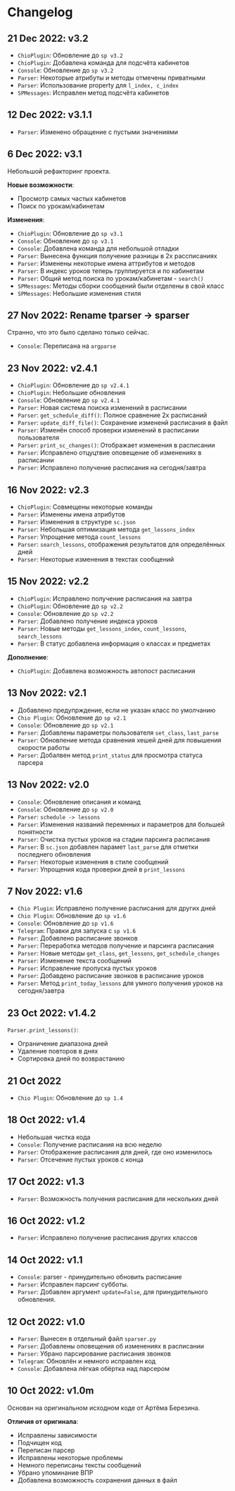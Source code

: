 # Changelog

## 21 Dec 2022: v3.2

- `ChioPlugin`: Обновление до `sp v3.2`
- `ChioPlugin`: Добавлена команда для подсчёта кабинетов
- `Console`: Обновление до `sp v3.2`
- `Parser`: Некоторые атрибуты и методы отмечены приватными
- `Parser`: Использование property для `l_index, c_index`
- `SPMessages`: Исправлен метод подсчёта кабинетов


## 12 Dec 2022: v3.1.1

- `Parser`: Изменено обращение с пустыми значениями


## 6 Dec 2022: v3.1

Небольшой рефакторинг проекта.

**Новые возможности**:

- Просмотр самых частых кабинетов
- Поиск по урокам/кабинетам

**Изменения**:

- `ChioPlugin`: Обновление до `sp v3.1`
- `Console`: Обновление до `sp v3.1` 
- `Console`: Добавлена команда для небольшой отладки
- `Parser`: Вынесена функция получение разницы в 2х рассписаниях
- `Parser`: Изменены некоторые имена аттрибутов и методов
- `Parser`: В индекс уроков теперь группируется и по кабинетам
- `Parser`: Общий метод поиска по урокам/кабинетам - `search()`
- `SPMessages`: Методы сборки сообщений были отделены в свой класс
- `SPMessages`: Небольшие изменения стиля


## 27 Nov 2022: Rename tparser -> sparser

Странно, что это было сделано только сейчас.

- `Console`: Переписана на `argparse`


## 23 Nov 2022: v2.4.1

- `ChioPlugin`: Обновление до `sp v2.4.1`
- `ChioPlugin`: Небольшие обновления
- `Console`: Обновление до `sp v2.4.1`
- `Parser`: Новая система поиска изменений в расписании
- `Parser`: `get_schedule_diff()`: Полное сравнение 2х расписаний
- `Parser`: `update_diff_file()`: Сохранение измененй расписания в файл
- `Parser`: Изменён способ проверки изменений в расписании пользователя
- `Parser`: `print_sc_changes()`: Отображает изменения в расписании
- `Parser`: Исправлено отцуцтвие оповещение об изменениях в расписании
- `Parser`: Исправлено получение расписания на сегодня/завтра


## 16 Nov 2022: v2.3

- `ChioPlugin`: Совмещены некоторые команды
- `Parser`: Изменены имена атрибутов
- `Parser`: Изменения в структуре `sc.json`
- `Parser`: Небольшая оптимизация метода `get_lessons_index`
- `Parser`: Упрощение метода `count_lessons`
- `Parser`: `search_lessons`, отображения результатов для определённых дней
- `Parser`: Некоторые изменения в текстах сообщений


## 15 Nov 2022: v2.2

- `ChioPlugin`: Исправлено получение расписания на завтра
- `ChioPlugin`: Обновление до `sp v2.2`
- `Console`: Обновление до `sp v2.2`
- `Parser`: Добавлено получение индекса уроков
- `Parser`: Новые методы `get_lessons_index`, `count_lessons`, `search_lessons`
- `Parser`: В статус добавлена информация о классах и предметах 

**Дополнение**:

- `ChioPlugin`: Добавлена возможность автопост расписания


## 13 Nov 2022: v2.1

- Добавлено предупрждение, если не указан класс по умолчанию
- `Chio Plugin`: Обновление до `sp v2.1`
- `Console`: Обновление до `sp v2.1`
- `Parser`: Добавлены параметры пользователя `set_class`, `last_parse`
- `Parser`: Обновление метода сравнения хешей дней для повышения скорости работы
- `Parser`: Добалвен метод `print_status` для просмотра статуса парсера


## 13 Nov 2022: v2.0

- `Console`: Обновление описания и команд
- `Console`: Обновление до `sp v2.0`
- `Parser`: `schedule -> lessons`
- `Parser`: Изменения названий перемнных и параметров для большей понятности
- `Parser`: Очистка пустых уроков на стадии парсинга расписания
- `Parser`: В `sc.json` добавлен парамет `last_parse` для отметки последнего обновления
- `Parser`: Некоторые изменения в стиле сообщений
- `Parser`: Упрощения кода проверки дней в `print_lessons`


## 7 Nov 2022: v1.6

- `Chio Plugin`: Исправлено получение расписания для других дней
- `Chio Plugin`: Обновление до `sp v1.6`
- `Console`: Обновление до `sp v1.6`
- `Telegram`: Правки для запуска с `sp v1.6`
- `Parser`: Добавлено расписание звонков
- `Parser`: Переработка методов получение и парсинга расписания
- `Parser`: Новые методы `get_class`, `get_lessons`, `get_schedule_changes`
- `Parser`: Изменение текста сообщений
- `Parser`: Исправление пропуска пустых уроков
- `Parser`: Добавдено расписание звонков в расписание уроков
- `Parser`: Метод `print_today_lessons` для умного получения уроков на сегодня/завтра


## 23 Oct 2022: v1.4.2

`Parser.print_lessons()`:

- Ограничение диапазона дней
- Удаление повторов в днях
- Сортировка дней по возврастанию


## 21 Oct 2022

- `Chio Plugin`: Обновление до `sp 1.4`


## 18 Oct 2022: v1.4 

- Небольшая чистка кода
- `Console`: Получение расписания на всю неделю
- `Parser`: Отображение расписания для дней, где оно изменилось
- `Parser`: Отсечение пустых уроков с конца


## 17 Oct 2022: v1.3 

- `Parser`: Возможность получения расписания для нескольких дней


## 16 Oct 2022: v1.2 

- `Parser`: Исправлено получение расписания других классов


## 14 Oct 2022: v1.1 

- `Console`: parser - принудительно обновить расписание
- `Parser`: Исправлен парсинг субботы.
- `Parser`: Добавлен аргумент `update=False`, для принудительного обновления.


## 12 Oct 2022: v1.0

- `Parser`: Вынесен в отдельный файл `sparser.py`
- `Parser`: Добавлены оповещения об изменениях в расписании
- `Parser`: Убрано парсирование расписания звонков
- `Telegram`: Обновлён и немного исправлен код
- `Console`: Добавлена лёгкая обёртка над парсером


## 10 Oct 2022: v1.0m

Основан на оригинальном исходном коде от Артёма Березина.

**Отличия от оригинала**:

- Исправлены зависимости
- Подчищен код
- Переписан парсер
- Исправлены некоторые проблемы
- Немного переписаны тексты сообщений
- Убрано упоминание ВПР
- Добавлена возможность сохранения данных в файл
